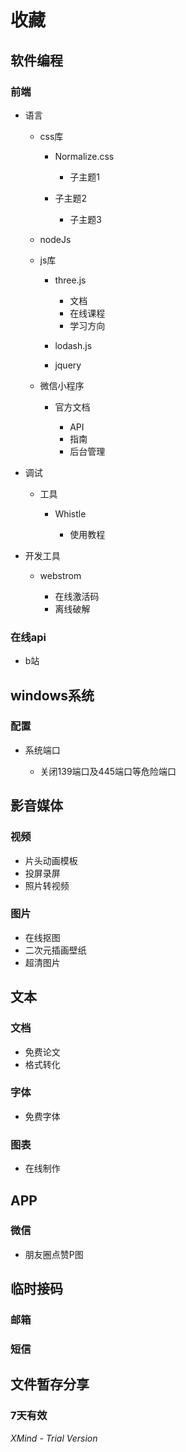 # 收藏 

## 软件编程

### 前端

- 语言

	- css库

		- Normalize.css

			- 子主题1

		- 子主题2

			- 子主题3

	- nodeJs
	- js库

		- three.js

			- 文档
			- 在线课程
			- 学习方向

		- lodash.js
		- jquery

	- 微信小程序

		- 官方文档

			- API
			- 指南
			- 后台管理

- 调试

	- 工具

		- Whistle

			- 使用教程

- 开发工具

	- webstrom

		- 在线激活码
		- 离线破解

### 在线api

- b站

## windows系统

### 配置

- 系统端口

	- 关闭139端口及445端口等危险端口

## 影音媒体

### 视频

- 片头动画模板
- 投屏录屏
- 照片转视频

### 图片

- 在线抠图
- 二次元插画壁纸
- 超清图片

## 文本

### 文档

- 免费论文
- 格式转化

### 字体

- 免费字体

### 图表

- 在线制作

## APP

### 微信

- 朋友圈点赞P图

## 临时接码

### 邮箱

### 短信

## 文件暂存分享

### 7天有效

*XMind - Trial Version*